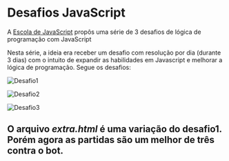 # Desafios JavaScript

A [Escola de JavaScript](https://escoladejavascript.com/) propôs uma série de 3 desafios de 
lógica de programação com JavaScript

Nesta série, a ideia era receber um desafio com resolução por dia (durante 3 dias) com o intuito de 
expandir as habilidades em Javascript e melhorar a lógica de programação. Segue os desafios:

![Desafio1](https://user-images.githubusercontent.com/40777007/68064157-bc21d900-fcf6-11e9-91a6-79b2cd018f11.PNG)


![Desafio2](https://user-images.githubusercontent.com/40777007/68064160-c04df680-fcf6-11e9-97b3-9f6216db9dab.PNG)

![Desafio3](https://user-images.githubusercontent.com/40777007/68064162-c2b05080-fcf6-11e9-89fd-c02e158cc237.PNG)

## O arquivo _extra.html_ é uma variação do desafio1. Porém agora as partidas são um melhor de três contra o bot.



